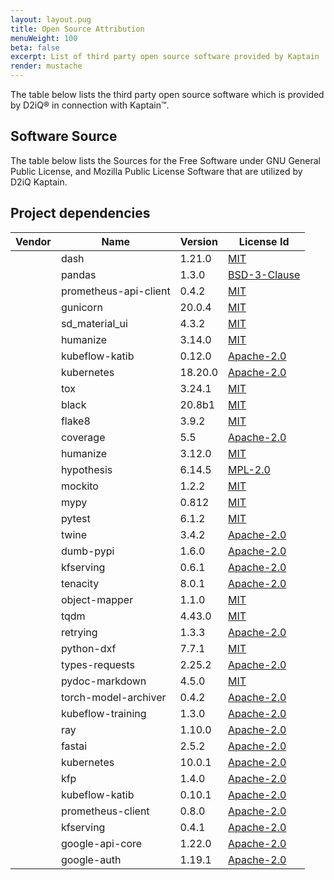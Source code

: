 ```yaml
---
layout: layout.pug
title: Open Source Attribution
menuWeight: 100
beta: false
excerpt: List of third party open source software provided by Kaptain
render: mustache
---
```


The table below lists the third party open source software which is provided by D2iQ&reg; in connection with Kaptain&trade;.

## Software Source

The table below lists the Sources for the Free Software under GNU General Public License, and Mozilla Public License
Software that are utilized by D2iQ Kaptain.

## Project dependencies

<!-- vale Vale.Spelling = NO -->

| Vendor | Name | Version | License Id |
| -------|------|---------|------------|
|  | dash | 1.21.0 | [MIT](https://opensource.org/licenses/MIT) |
|  | pandas | 1.3.0 | [BSD-3-Clause](https://opensource.org/licenses/BSD-3-Clause) |
|  | prometheus-api-client | 0.4.2 | [MIT](https://opensource.org/licenses/MIT) |
|  | gunicorn | 20.0.4 | [MIT](https://opensource.org/licenses/MIT) |
|  | sd_material_ui | 4.3.2 | [MIT](https://opensource.org/licenses/MIT) |
|  | humanize | 3.14.0 | [MIT](https://opensource.org/licenses/MIT) |
|  | kubeflow-katib | 0.12.0 | [Apache-2.0](https://opensource.org/licenses/Apache-2.0) |
|  | kubernetes | 18.20.0 | [Apache-2.0](https://opensource.org/licenses/Apache-2.0) |
|  | tox | 3.24.1 | [MIT](https://opensource.org/licenses/MIT) |
|  | black | 20.8b1 | [MIT](https://opensource.org/licenses/MIT) |
|  | flake8 | 3.9.2 | [MIT](https://opensource.org/licenses/MIT) |
|  | coverage | 5.5 | [Apache-2.0](https://opensource.org/licenses/Apache-2.0) |
|  | humanize | 3.12.0 | [MIT](https://opensource.org/licenses/MIT) |
|  | hypothesis | 6.14.5 | [MPL-2.0](https://mozilla.org/MPL/2.0/) |
|  | mockito | 1.2.2 | [MIT](https://opensource.org/licenses/MIT) |
|  | mypy | 0.812 | [MIT](https://opensource.org/licenses/MIT) |
|  | pytest | 6.1.2 | [MIT](https://opensource.org/licenses/MIT) |
|  | twine | 3.4.2 | [Apache-2.0](https://opensource.org/licenses/Apache-2.0) |
|  | dumb-pypi | 1.6.0 | [Apache-2.0](https://opensource.org/licenses/Apache-2.0) |
|  | kfserving | 0.6.1 | [Apache-2.0](https://opensource.org/licenses/Apache-2.0) |
|  | tenacity | 8.0.1 | [Apache-2.0](https://opensource.org/licenses/Apache-2.0) |
|  | object-mapper | 1.1.0 | [MIT](https://opensource.org/licenses/MIT) |
|  | tqdm | 4.43.0 | [MIT](https://opensource.org/licenses/MIT) |
|  | retrying | 1.3.3 | [Apache-2.0](https://opensource.org/licenses/Apache-2.0) |
|  | python-dxf | 7.7.1 | [MIT](https://opensource.org/licenses/MIT) |
|  | types-requests | 2.25.2 | [Apache-2.0](https://opensource.org/licenses/Apache-2.0) |
|  | pydoc-markdown | 4.5.0 | [MIT](https://opensource.org/licenses/MIT) |
|  | torch-model-archiver | 0.4.2 | [Apache-2.0](https://opensource.org/licenses/Apache-2.0) |
|  | kubeflow-training | 1.3.0 | [Apache-2.0](https://opensource.org/licenses/Apache-2.0) |
|  | ray | 1.10.0 | [Apache-2.0](https://opensource.org/licenses/Apache-2.0) |
|  | fastai | 2.5.2 | [Apache-2.0](https://opensource.org/licenses/Apache-2.0) |
|  | kubernetes | 10.0.1 | [Apache-2.0](https://opensource.org/licenses/Apache-2.0) |
|  | kfp | 1.4.0 | [Apache-2.0](https://opensource.org/licenses/Apache-2.0) |
|  | kubeflow-katib | 0.10.1 | [Apache-2.0](https://opensource.org/licenses/Apache-2.0) |
|  | prometheus-client | 0.8.0 | [Apache-2.0](https://opensource.org/licenses/Apache-2.0) |
|  | kfserving | 0.4.1 | [Apache-2.0](https://opensource.org/licenses/Apache-2.0) |
|  | google-api-core | 1.22.0 | [Apache-2.0](https://opensource.org/licenses/Apache-2.0) |
|  | google-auth | 1.19.1 | [Apache-2.0](https://opensource.org/licenses/Apache-2.0) |
<!-- vale Vale.Spelling = YES -->
